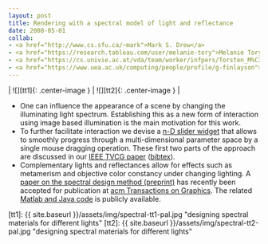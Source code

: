 ```yaml
---
layout: post
title: Rendering with a spectral model of light and reflectance
date: 2008-05-01
collab:
- <a href="http://www.cs.sfu.ca/~mark">Mark S. Drew</a>
- <a href="https://research.tableau.com/user/melanie-tory">Melanie Tory</a>
- <a href="https://cs.univie.ac.at/vda/team/worker/infpers/Torsten_M%C3%B6ller">Torsten M&ouml;ller</a>
- <a href="https://www.uea.ac.uk/computing/people/profile/g-finlayson">Graham Finlayson</a>
---
```


| ![][tt1]{: .center-image } | ![][tt2]{: .center-image } |

<ul>
<li>One can influence the appearance of a scene by changing the illuminating light spectrum. Establishing this as a new form of interaction using image based illumination is the main motivation for this work.
</li>
<li>To further facilitate interaction we devise a <a href="{{ site.baseurl }}/assets/img/lightdial.png">n-D slider widget</a> that allows to smoothly progress through a multi-dimensional parameter space by a single mouse dragging operation.
These first two parts of the approach are discussed in our <a href="http://www.cs.sfu.ca/~torsten/Publications/Papers/tvcg05-2.pdf">IEEE TVCG paper</a> (<a href="{{ site.baseurl }}/mybib.html#pracsvr">bibtex</a>).
</li>
<li>Complementary lights and reflectances allow for effects such as metamerism and objective color constancy under changing lighting. A <a href="https://web.archive.org/web/20131011095622/http://www.cs.sfu.ca/~sbergner/personal/pub/colpaper.pdf">paper on the spectral design method (preprint)</a> has recently been accepted for publication at <a href="http://tog.acm.org/">acm Transactions on Graphics</a>. The related <a href="http://www.cs.sfu.ca/gruvi/Projects/Spectral_Engine/specgen.html">Matlab and Java code</a> is publicly available.
</li>
</ul>

[tt1]: {{ site.baseurl }}/assets/img/spectral-tt1-pal.jpg "designing spectral materials for different lights"
[tt2]: {{ site.baseurl }}/assets/img/spectral-tt2-pal.jpg "designing spectral materials for different lights"

